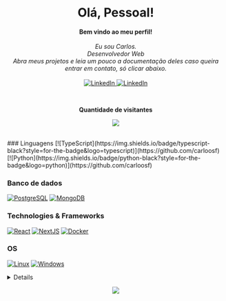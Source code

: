 <h1 align="center">Olá, Pessoal!</h1>

<p align="center">
    <b>Bem vindo ao meu perfil!</b><br><br>
    <i>
        Eu sou Carlos.<br>
        Desenvolvedor Web<br>
        Abra meus projetos e leia um pouco a documentação deles caso queira entrar em contato, só clicar abaixo.<br>
    </i><br>
    <a href="https://www.linkedin.com/in/carloosf">
        <img src="https://img.shields.io/badge/linkedin-blue?style=flat-&logo=linkedin" alt="LinkedIn">
    </a>
    <a href="mailto:contato.carlossilvaf@gmail.com">
        <img src="https://img.shields.io/badge/gmail-white?style=for-the-badge-&logo=gmail" alt="LinkedIn">
    </a>
</p>
<!-- Contador de Visitantes -->
<div align="center">
  <br><p align="center"><b>Quantidade de visitantes</b></p>  
  <p align="center"><img align="center" src="https://profile-counter.glitch.me/{carloosf}/count.svg" /></p> 
  <br>
</div>
### Linguagens
[![TypeScript](https://img.shields.io/badge/typescript-black?style=for-the-badge&logo=typescript)](https://github.com/carloosf)
[![Python](https://img.shields.io/badge/python-black?style=for-the-badge&logo=python)](https://github.com/carloosf)

### Banco de dados
[![PostgreSQL](https://img.shields.io/badge/postgresql-white?style=for-the-badge&logo=postgresql)](https://github.com/carloosf)
[![MongoDB](https://img.shields.io/badge/mongodb-white?style=for-the-badge&logo=mongodb)](https://github.com/carloosf)


### Technologies & Frameworks
[![React](https://img.shields.io/badge/react-black?style=for-the-badge&logo=react)](https://github.com/carloosf)
[![NextJS](https://img.shields.io/badge/nextjs-black?style=for-the-badge&logo=next)](https://github.com/carloosf)
[![Docker](https://img.shields.io/badge/docker-black?style=for-the-badge&logo=docker)](https://hub.docker.com/u/carloosf)

### OS
[![Linux](https://img.shields.io/badge/linux-black?style=for-the-badge&logo=Linux)](https://github.com/carloosf)
[![Windows](https://img.shields.io/badge/Windows-black?style=for-the-badge&logo=Windows)](https://github.com/carloosf)

<details>
<p align="center">
  <a href="https://github.com/carloosf">
    <img src="http://github-profile-summary-cards.vercel.app/api/cards/profile-details?username=carloosf&theme=transparent" />
  </a>
  <a href="https://github.com/carloosf">
    <img src="https://github-readme-streak-stats.herokuapp.com/?user=carloosf&hide_border=true&card_width=338&theme=transparent" />
  </a>
  <a href="https://github.com/carloosf">
    <img src="http://github-profile-summary-cards.vercel.app/api/cards/stats?username=carloosf&theme=transparent" />
  </a>
</p>
</details>

<p align="center">
  <a href="https://github.com/carloosf">
    <img src="https://komarev.com/ghpvc/?username=carloosf&color=blue&style=flat)" />
  </a>
</p>

